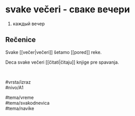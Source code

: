 # svake večeri - сваке вечери

1. каждый вечер

## Rečenice

Svake [[večer|večeri]] šetamo [[pored]] reke.

Deca svake večeri [[čitati|čitaju]] knjige pre spavanja.

<br>

#vrsta/izraz  
#nivo/A1  

#tema/vreme  
#tema/svakodnevica  
#tema/navike  
